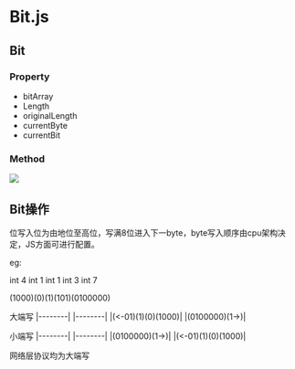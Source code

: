 # Bit.js #

## Bit ##

### Property ###

- bitArray
- Length
- originalLength
- currentByte
- currentBit

### Method ###

![](http://ww1.sinaimg.cn/large/699ef9c0jw1ep5yjgyqk3j20g00gj0v1.jpg)

## Bit操作 ##

位写入位为由地位至高位，写满8位进入下一byte，byte写入顺序由cpu架构决定，JS方面可进行配置。

eg:

int 4
int 1
int 1
int 3
int 7

(1000)(0)(1)(101)(0100000)


大端写
|--------| |--------|
|(<-01)(1)(0)(1000)| |(0100000)(1->)|

小端写
|--------| |--------|
|(0100000)(1->)| |(<-01)(1)(0)(1000)|

网络层协议均为大端写